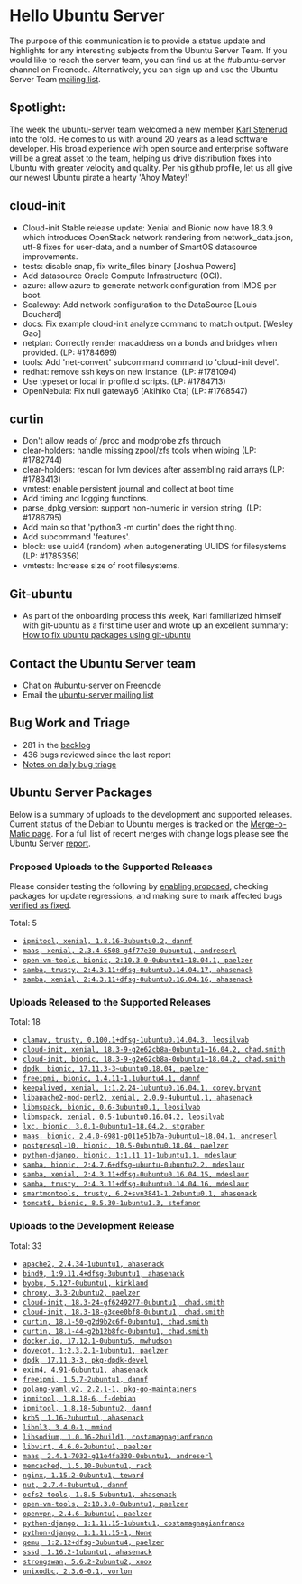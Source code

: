 # Hello Ubuntu Server

The purpose of this communication is to provide a status update and
highlights for any interesting subjects from the Ubuntu Server Team. If
you would like to reach the server team, you can find us at
the #ubuntu-server channel on Freenode. Alternatively, you can sign up
and use the Ubuntu Server Team [mailing list](https://lists.ubuntu.com/mailman/listinfo/ubuntu-server).


## Spotlight:
The week the ubuntu-server team welcomed a new member
[Karl Stenerud](https://github.com/kstenerud) into the fold. He comes to us
with around 20 years as a lead software developer. His broad experience with
open source and enterprise software will be a great asset to the team, helping
us drive distribution fixes into Ubuntu with greater velocity and quality.
Per his github profile, let us all give our newest Ubuntu pirate a hearty
'Ahoy Matey!'


## cloud-init

- Cloud-init Stable release update: Xenial and Bionic now have 18.3.9 which
  introduces OpenStack network rendering from network_data.json, utf-8 fixes
  for user-data, and a number of SmartOS datasource improvements.
- tests: disable snap, fix write_files binary [Joshua Powers]
- Add datasource Oracle Compute Infrastructure (OCI).
- azure: allow azure to generate network configuration from IMDS per boot.
- Scaleway: Add network configuration to the DataSource [Louis Bouchard]
- docs: Fix example cloud-init analyze command to match output.
  [Wesley Gao]
- netplan: Correctly render macaddress on a bonds and bridges when
  provided. (LP: #1784699)
- tools: Add 'net-convert' subcommand command to 'cloud-init devel'.
- redhat: remove ssh keys on new instance. (LP: #1781094)
- Use typeset or local in profile.d scripts. (LP: #1784713)
- OpenNebula: Fix null gateway6 [Akihiko Ota] (LP: #1768547)

## curtin

- Don't allow reads of /proc and modprobe zfs through
- clear-holders: handle missing zpool/zfs tools when wiping (LP: #1782744)
- clear-holders: rescan for lvm devices after assembling raid arrays
  (LP: #1783413)
- vmtest: enable persistent journal and collect at boot time
- Add timing and logging functions.
- parse_dpkg_version: support non-numeric in version string. (LP: #1786795)
- Add main so that 'python3 -m curtin' does the right thing.
- Add subcommand 'features'.
- block: use uuid4 (random) when autogenerating UUIDS for filesystems
  (LP: #1785356)
- vmtests: Increase size of root filesystems.

## Git-ubuntu
- As part of the onboarding process this week, Karl familiarized himself with
  git-ubuntu as a first time user and wrote up an excellent summary: [How to fix ubuntu packages using git-ubuntu](https://github.com/kstenerud/ubuntu-package-fixing)


## Contact the Ubuntu Server team

- Chat on #ubuntu-server on Freenode
- Email the [ubuntu-server mailing list](https://lists.ubuntu.com/mailman/listinfo/ubuntu-server)

## Bug Work and Triage

- 281 in the [backlog]('https://bugs.launchpad.net/~ubuntu-server/+subscribedbugs)
- 436 bugs reviewed since the last report
- [Notes on daily bug triage](https://wiki.ubuntu.com/ServerTeam/KnowledgeBase#Bug_Triage)

## Ubuntu Server Packages

Below is a summary of uploads to the development and supported
releases. Current status of the Debian to Ubuntu merges is tracked on
the [Merge-o-Matic page](https://merges.ubuntu.com/main.html). For a
full list of recent merges with change logs please see the Ubuntu
Server [report](http://reqorts.qa.ubuntu.com/reports/ubuntu-server/merges.html).

### Proposed Uploads to the Supported Releases

Please consider testing the following by [enabling proposed](https://wiki.ubuntu.com/Testing/EnableProposed), checking packages for update regressions, and making sure to mark affected bugs [verified as fixed](https://wiki.ubuntu.com/StableReleaseUpdates#Verification).

Total: 5

- [`ipmitool, xenial, 1.8.16-3ubuntu0.2, dannf`](https://launchpad.net/ubuntu/+source/ipmitool/1.8.16-3ubuntu0.2)
- [`maas, xenial, 2.3.4-6508-g4f77e30-0ubuntu1, andreserl`](https://launchpad.net/ubuntu/+source/maas/2.3.4-6508-g4f77e30-0ubuntu1)
- [`open-vm-tools, bionic, 2:10.3.0-0ubuntu1~18.04.1, paelzer`](https://launchpad.net/ubuntu/+source/open-vm-tools/2:10.3.0-0ubuntu1~18.04.1)
- [`samba, trusty, 2:4.3.11+dfsg-0ubuntu0.14.04.17, ahasenack`](https://launchpad.net/ubuntu/+source/samba/2:4.3.11+dfsg-0ubuntu0.14.04.17)
- [`samba, xenial, 2:4.3.11+dfsg-0ubuntu0.16.04.16, ahasenack`](https://launchpad.net/ubuntu/+source/samba/2:4.3.11+dfsg-0ubuntu0.16.04.16)

### Uploads Released to the Supported Releases

Total: 18

- [`clamav, trusty, 0.100.1+dfsg-1ubuntu0.14.04.3, leosilvab`](https://launchpad.net/ubuntu/+source/clamav/0.100.1+dfsg-1ubuntu0.14.04.3)
- [`cloud-init, xenial, 18.3-9-g2e62cb8a-0ubuntu1~16.04.2, chad.smith`](https://launchpad.net/ubuntu/+source/cloud-init/18.3-9-g2e62cb8a-0ubuntu1~16.04.2)
- [`cloud-init, bionic, 18.3-9-g2e62cb8a-0ubuntu1~18.04.2, chad.smith`](https://launchpad.net/ubuntu/+source/cloud-init/18.3-9-g2e62cb8a-0ubuntu1~18.04.2)
- [`dpdk, bionic, 17.11.3-3~ubuntu0.18.04, paelzer`](https://launchpad.net/ubuntu/+source/dpdk/17.11.3-3~ubuntu0.18.04)
- [`freeipmi, bionic, 1.4.11-1.1ubuntu4.1, dannf`](https://launchpad.net/ubuntu/+source/freeipmi/1.4.11-1.1ubuntu4.1)
- [`keepalived, xenial, 1:1.2.24-1ubuntu0.16.04.1, corey.bryant`](https://launchpad.net/ubuntu/+source/keepalived/1:1.2.24-1ubuntu0.16.04.1)
- [`libapache2-mod-perl2, xenial, 2.0.9-4ubuntu1.1, ahasenack`](https://launchpad.net/ubuntu/+source/libapache2-mod-perl2/2.0.9-4ubuntu1.1)
- [`libmspack, bionic, 0.6-3ubuntu0.1, leosilvab`](https://launchpad.net/ubuntu/+source/libmspack/0.6-3ubuntu0.1)
- [`libmspack, xenial, 0.5-1ubuntu0.16.04.2, leosilvab`](https://launchpad.net/ubuntu/+source/libmspack/0.5-1ubuntu0.16.04.2)
- [`lxc, bionic, 3.0.1-0ubuntu1~18.04.2, stgraber`](https://launchpad.net/ubuntu/+source/lxc/3.0.1-0ubuntu1~18.04.2)
- [`maas, bionic, 2.4.0-6981-g011e51b7a-0ubuntu1~18.04.1, andreserl`](https://launchpad.net/ubuntu/+source/maas/2.4.0-6981-g011e51b7a-0ubuntu1~18.04.1)
- [`postgresql-10, bionic, 10.5-0ubuntu0.18.04, paelzer`](https://launchpad.net/ubuntu/+source/postgresql-10/10.5-0ubuntu0.18.04)
- [`python-django, bionic, 1:1.11.11-1ubuntu1.1, mdeslaur`](https://launchpad.net/ubuntu/+source/python-django/1:1.11.11-1ubuntu1.1)
- [`samba, bionic, 2:4.7.6+dfsg~ubuntu-0ubuntu2.2, mdeslaur`](https://launchpad.net/ubuntu/+source/samba/2:4.7.6+dfsg~ubuntu-0ubuntu2.2)
- [`samba, xenial, 2:4.3.11+dfsg-0ubuntu0.16.04.15, mdeslaur`](https://launchpad.net/ubuntu/+source/samba/2:4.3.11+dfsg-0ubuntu0.16.04.15)
- [`samba, trusty, 2:4.3.11+dfsg-0ubuntu0.14.04.16, mdeslaur`](https://launchpad.net/ubuntu/+source/samba/2:4.3.11+dfsg-0ubuntu0.14.04.16)
- [`smartmontools, trusty, 6.2+svn3841-1.2ubuntu0.1, ahasenack`](https://launchpad.net/ubuntu/+source/smartmontools/6.2+svn3841-1.2ubuntu0.1)
- [`tomcat8, bionic, 8.5.30-1ubuntu1.3, stefanor`](https://launchpad.net/ubuntu/+source/tomcat8/8.5.30-1ubuntu1.3)

### Uploads to the Development Release

Total: 33

- [`apache2, 2.4.34-1ubuntu1, ahasenack`](https://launchpad.net/ubuntu/+source/apache2/2.4.34-1ubuntu1)
- [`bind9, 1:9.11.4+dfsg-3ubuntu1, ahasenack`](https://launchpad.net/ubuntu/+source/bind9/1:9.11.4+dfsg-3ubuntu1)
- [`byobu, 5.127-0ubuntu1, kirkland`](https://launchpad.net/ubuntu/+source/byobu/5.127-0ubuntu1)
- [`chrony, 3.3-2ubuntu2, paelzer`](https://launchpad.net/ubuntu/+source/chrony/3.3-2ubuntu2)
- [`cloud-init, 18.3-24-gf6249277-0ubuntu1, chad.smith`](https://launchpad.net/ubuntu/+source/cloud-init/18.3-24-gf6249277-0ubuntu1)
- [`cloud-init, 18.3-18-g3cee0bf8-0ubuntu1, chad.smith`](https://launchpad.net/ubuntu/+source/cloud-init/18.3-18-g3cee0bf8-0ubuntu1)
- [`curtin, 18.1-50-g2d9b2c6f-0ubuntu1, chad.smith`](https://launchpad.net/ubuntu/+source/curtin/18.1-50-g2d9b2c6f-0ubuntu1)
- [`curtin, 18.1-44-g2b12b8fc-0ubuntu1, chad.smith`](https://launchpad.net/ubuntu/+source/curtin/18.1-44-g2b12b8fc-0ubuntu1)
- [`docker.io, 17.12.1-0ubuntu5, mwhudson`](https://launchpad.net/ubuntu/+source/docker.io/17.12.1-0ubuntu5)
- [`dovecot, 1:2.3.2.1-1ubuntu1, paelzer`](https://launchpad.net/ubuntu/+source/dovecot/1:2.3.2.1-1ubuntu1)
- [`dpdk, 17.11.3-3, pkg-dpdk-devel`](https://launchpad.net/ubuntu/+source/dpdk/17.11.3-3)
- [`exim4, 4.91-6ubuntu1, ahasenack`](https://launchpad.net/ubuntu/+source/exim4/4.91-6ubuntu1)
- [`freeipmi, 1.5.7-2ubuntu1, dannf`](https://launchpad.net/ubuntu/+source/freeipmi/1.5.7-2ubuntu1)
- [`golang-yaml.v2, 2.2.1-1, pkg-go-maintainers`](https://launchpad.net/ubuntu/+source/golang-yaml.v2/2.2.1-1)
- [`ipmitool, 1.8.18-6, f-debian`](https://launchpad.net/ubuntu/+source/ipmitool/1.8.18-6)
- [`ipmitool, 1.8.18-5ubuntu2, dannf`](https://launchpad.net/ubuntu/+source/ipmitool/1.8.18-5ubuntu2)
- [`krb5, 1.16-2ubuntu1, ahasenack`](https://launchpad.net/ubuntu/+source/krb5/1.16-2ubuntu1)
- [`libnl3, 3.4.0-1, mmind`](https://launchpad.net/ubuntu/+source/libnl3/3.4.0-1)
- [`libsodium, 1.0.16-2build1, costamagnagianfranco`](https://launchpad.net/ubuntu/+source/libsodium/1.0.16-2build1)
- [`libvirt, 4.6.0-2ubuntu1, paelzer`](https://launchpad.net/ubuntu/+source/libvirt/4.6.0-2ubuntu1)
- [`maas, 2.4.1-7032-g11e4fa330-0ubuntu1, andreserl`](https://launchpad.net/ubuntu/+source/maas/2.4.1-7032-g11e4fa330-0ubuntu1)
- [`memcached, 1.5.10-0ubuntu1, racb`](https://launchpad.net/ubuntu/+source/memcached/1.5.10-0ubuntu1)
- [`nginx, 1.15.2-0ubuntu1, teward`](https://launchpad.net/ubuntu/+source/nginx/1.15.2-0ubuntu1)
- [`nut, 2.7.4-8ubuntu1, dannf`](https://launchpad.net/ubuntu/+source/nut/2.7.4-8ubuntu1)
- [`ocfs2-tools, 1.8.5-5ubuntu1, ahasenack`](https://launchpad.net/ubuntu/+source/ocfs2-tools/1.8.5-5ubuntu1)
- [`open-vm-tools, 2:10.3.0-0ubuntu1, paelzer`](https://launchpad.net/ubuntu/+source/open-vm-tools/2:10.3.0-0ubuntu1)
- [`openvpn, 2.4.6-1ubuntu1, paelzer`](https://launchpad.net/ubuntu/+source/openvpn/2.4.6-1ubuntu1)
- [`python-django, 1:1.11.15-1ubuntu1, costamagnagianfranco`](https://launchpad.net/ubuntu/+source/python-django/1:1.11.15-1ubuntu1)
- [`python-django, 1:1.11.15-1, None`](https://launchpad.net/ubuntu/+source/python-django/1:1.11.15-1)
- [`qemu, 1:2.12+dfsg-3ubuntu4, paelzer`](https://launchpad.net/ubuntu/+source/qemu/1:2.12+dfsg-3ubuntu4)
- [`sssd, 1.16.2-1ubuntu1, ahasenack`](https://launchpad.net/ubuntu/+source/sssd/1.16.2-1ubuntu1)
- [`strongswan, 5.6.2-2ubuntu2, xnox`](https://launchpad.net/ubuntu/+source/strongswan/5.6.2-2ubuntu2)
- [`unixodbc, 2.3.6-0.1, vorlon`](https://launchpad.net/ubuntu/+source/unixodbc/2.3.6-0.1)
